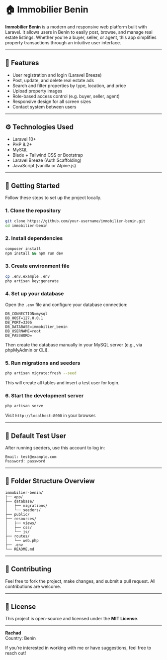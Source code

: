 # 🏠 Immobilier Benin

**Immobilier Benin** is a modern and responsive web platform built with Laravel. It allows users in Benin to easily post, browse, and manage real estate listings. Whether you're a buyer, seller, or agent, this app simplifies property transactions through an intuitive user interface.

---

## 🌟 Features

-   User registration and login (Laravel Breeze)
-   Post, update, and delete real estate ads
-   Search and filter properties by type, location, and price
-   Upload property images
-   Role-based access control (e.g. buyer, seller, agent)
-   Responsive design for all screen sizes
-   Contact system between users

---

## ⚙️ Technologies Used

-   Laravel 10+
-   PHP 8.2+
-   MySQL
-   Blade + Tailwind CSS or Bootstrap
-   Laravel Breeze (Auth Scaffolding)
-   JavaScript (vanilla or Alpine.js)

---

## 🚀 Getting Started

Follow these steps to set up the project locally.

### 1. Clone the repository

```bash
git clone https://github.com/your-username/immobilier-benin.git
cd immobilier-benin
```

### 2. Install dependencies

```bash
composer install
npm install && npm run dev
```

### 3. Create environment file

```bash
cp .env.example .env
php artisan key:generate
```

### 4. Set up your database

Open the `.env` file and configure your database connection:

```env
DB_CONNECTION=mysql
DB_HOST=127.0.0.1
DB_PORT=3306
DB_DATABASE=immobilier_benin
DB_USERNAME=root
DB_PASSWORD=
```

Then create the database manually in your MySQL server (e.g., via phpMyAdmin or CLI).

### 5. Run migrations and seeders

```bash
php artisan migrate:fresh --seed
```

This will create all tables and insert a test user for login.

### 6. Start the development server

```bash
php artisan serve
```

Visit `http://localhost:8000` in your browser.

---

## 🔐 Default Test User

After running seeders, use this account to log in:

```
Email: test@example.com
Password: password
```

---

## 📂 Folder Structure Overview

```
immobilier-benin/
├── app/
├── database/
│   ├── migrations/
│   └── seeders/
├── public/
├── resources/
│   ├── views/
│   ├── css/
│   └── js/
├── routes/
│   └── web.php
├── .env
└── README.md
```

---

## 🤝 Contributing

Feel free to fork the project, make changes, and submit a pull request. All contributions are welcome.

---

## 📄 License

This project is open-source and licensed under the **MIT License**.

---

**Rachad**  
Country: Benin

If you’re interested in working with me or have suggestions, feel free to reach out!

